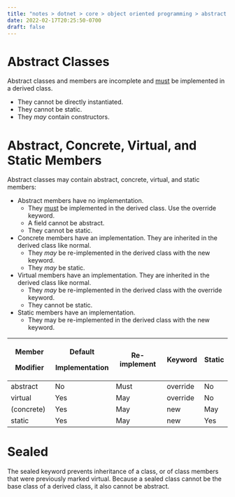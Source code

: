 ```yaml
---
title: "notes > dotnet > core > object oriented programming > abstract classes"
date: 2022-02-17T20:25:50-0700
draft: false
---
```

# Abstract Classes
Abstract classes and members are incomplete and <u>must</u> be implemented in a derived class.
- They cannot be directly instantiated.
- They cannot be static.
- They *may* contain constructors.

# Abstract, Concrete, Virtual, and Static Members
Abstract classes may contain abstract, concrete, virtual, and static members:
- Abstract members have no implementation.
  - They <u>must</u> be implemented in the derived class. Use the override keyword.
  - A field cannot be abstract.
  - They cannot be static.
- Concrete members have an implementation. They are inherited in the derived class like normal.
  - They *may* be re-implemented in the derived class with the new keyword.
  - They *may* be static.
- Virtual members have an implementation. They are inherited in the derived class like normal.
  - They *may* be re-implemented in the derived class with the override keyword.
  - They cannot be static.
- Static members have an implementation.
  - They may be re-implemented in the derived class with the new keyword.

<table>
<colgroup>
<col style="width: 20%" />
<col style="width: 26%" />
<col style="width: 23%" />
<col style="width: 16%" />
<col style="width: 12%" />
</colgroup>
<thead>
<tr class="header">
<th><p><strong>Member</strong></p>
<p><strong>Modifier</strong></p></th>
<th><p><strong>Default</strong></p>
<p><strong>Implementation</strong></p></th>
<th><strong>Re-implement</strong></th>
<th><strong>Keyword</strong></th>
<th><strong>Static</strong></th>
</tr>
</thead>
<tbody>
<tr class="odd">
<td>abstract</td>
<td>No</td>
<td>Must</td>
<td>override</td>
<td>No</td>
</tr>
<tr class="even">
<td>virtual</td>
<td>Yes</td>
<td>May</td>
<td>override</td>
<td>No</td>
</tr>
<tr class="odd">
<td>(concrete)</td>
<td>Yes</td>
<td>May</td>
<td>new</td>
<td>May</td>
</tr>
<tr class="even">
<td>static</td>
<td>Yes</td>
<td>May</td>
<td>new</td>
<td>Yes</td>
</tr>
</tbody>
</table>


# Sealed
The sealed keyword prevents inheritance of a class, or of class members that were previously marked virtual.
Because a sealed class cannot be the base class of a derived class, it also cannot be abstract.
